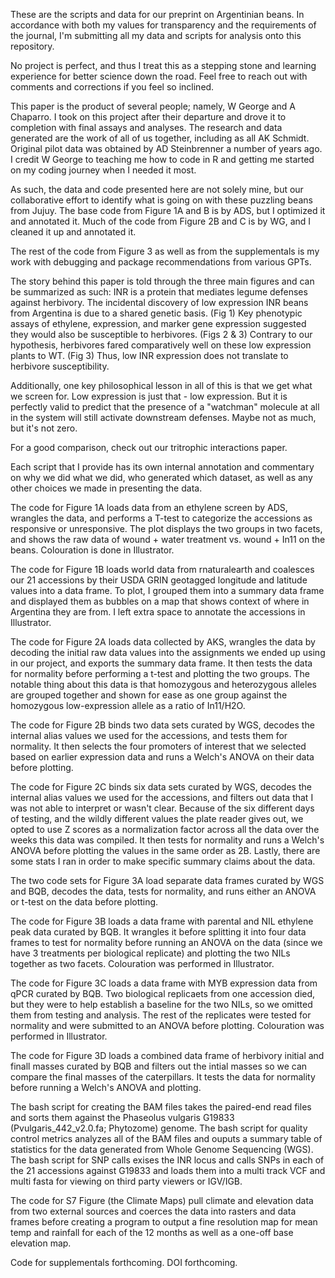 These are the scripts and data for our preprint on Argentinian beans. 
In accordance with both my values for transparency and the requirements of the journal, I'm submitting all my data and scripts for analysis onto this repository. 

No project is perfect, and thus I treat this as a stepping stone and learning experience for better science down the road. Feel free to reach out with comments and corrections if you feel so inclined. 

This paper is the product of several people; namely, W George and A Chaparro. I took on this project after their departure and drove it to completion with final assays and analyses. 
The research and data generated are the work of all of us together, including as all AK Schmidt. Original pilot data was obtained by AD Steinbrenner a number of years ago. 
I credit W George to teaching me how to code in R and getting me started on my coding journey when I needed it most. 

As such, the data and code presented here are not solely mine, but our collaborative effort to identify what is going on with these puzzling beans from Jujuy. 
The base code from Figure 1A and B is by ADS, but I optimized it and annotated it. 
Much of the code from Figure 2B and C is by WG, and I cleaned it up and annotated it.

The rest of the code from Figure 3 as well as from the supplementals is my work with debugging and package recommendations from various GPTs. 

The story behind this paper is told through the three main figures and can be summarized as such: 
INR is a protein that mediates legume defenses against herbivory. 
The incidental discovery of low expression INR beans from Argentina is due to a shared genetic basis. (Fig 1)
Key phenotypic assays of ethylene, expression, and marker gene expression suggested they would also be susceptible to herbivores. (Figs 2 & 3)
Contrary to our hypothesis, herbivores fared comparatively well on these low expression plants to WT. (Fig 3)
Thus, low INR expression does not translate to herbivore susceptibility. 

Additionally, one key philosophical lesson in all of this is that we get what we screen for. Low expression is just that - low expression. 
But it is perfectly valid to predict that the presence of a "watchman" molecule at all in the system will still activate downstream defenses. Maybe not as much, but it's not zero. 

For a good comparison, check out our tritrophic interactions paper. 

Each script that I provide has its own internal annotation and commentary on why we did what we did, who generated which dataset, as well as any other choices we made in presenting the data. 

The code for Figure 1A loads data from an ethylene screen by ADS, wrangles the data, and performs a T-test to categorize the accessions as responsive or unresponsive. The plot displays the two groups in two facets, and shows the raw data of wound + water treatment vs. wound + In11 on the beans. Colouration is done in Illustrator. 

The code for Figure 1B loads world data from rnaturalearth and coalesces our 21 accessions by their USDA GRIN geotagged longitude and latitude values into a data frame. To plot, I grouped them into a summary data frame and displayed them as bubbles on a map that shows context of where in Argentina they are from. I left extra space to annotate the accessions in Illustrator. 

The code for Figure 2A loads data collected by AKS, wrangles the data by decoding the initial raw data values into the assignments we ended up using in our project, and exports the summary data frame. It then tests the data for normality before performing a t-test and plotting the two groups. The notable thing about this data is that homozygous and heterozygous alleles are grouped together and shown for ease as one group against the homozygous low-expression allele as a ratio of In11/H2O. 

The code for Figure 2B binds two data sets curated by WGS, decodes the internal alias values we used for the accessions, and tests them for normality. It then selects the four promoters of interest that we selected based on earlier expression data and runs a Welch's ANOVA on their data before plotting. 

The code for Figure 2C binds six data sets curated by WGS, decodes the internal alias values we used for the accessions, and filters out data that I was not able to interpret or wasn't clear. Because of the six different days of testing, and the wildly different values the plate reader gives out, we opted to use Z scores as a normalization factor across all the data over the weeks this data was compiled. It then tests for normality and runs a Welch's ANOVA before plotting the values in the same order as 2B. Lastly, there are some stats I ran in order to make specific summary claims about the data. 

The two code sets for Figure 3A load separate data frames curated by WGS and BQB, decodes the data, tests for normality, and runs either an ANOVA or t-test on the data before plotting. 

The code for Figure 3B loads a data frame with parental and NIL ethylene peak data curated by BQB. It wrangles it before splitting it into four data frames to test for normality before running an ANOVA on the data (since we have 3 treatments per biological replicate) and plotting the two NILs together as two facets. Colouration was performed in Illustrator. 

The code for Figure 3C loads a data frame with MYB expression data from qPCR curated by BQB. Two biological replicaets from one accession died, but they were to help establish a baseline for the two NILs, so we omitted them from testing and analysis. The rest of the replicates were tested for normality and were submitted to an ANOVA before plotting. Colouration was performed in Illustrator. 

The code for Figure 3D loads a combined data frame of herbivory initial and finall masses curated by BQB and filters out the intial masses so we can compare the final masses of the caterpillars. It tests the data for normality before running a Welch's ANOVA and plotting. 

The bash script for creating the BAM files takes the paired-end read files and sorts them against the Phaseolus vulgaris G19833 (Pvulgaris_442_v2.0.fa; Phytozome) genome. 
The bash script for quality control metrics analyzes all of the BAM files and ouputs a summary table of statistics for the data generated from Whole Genome Sequencing (WGS).
The bash script for SNP calls exises the INR locus and calls SNPs in each of the 21 accessions against G19833 and loads them into a multi track VCF and multi fasta for viewing on third party viewers or IGV/IGB. 

The code for S7 Figure (the Climate Maps) pull climate and elevation data from two external sources and coerces the data into rasters and data frames before creating a program to output a fine resolution map for mean temp and rainfall for each of the 12 months as well as a one-off base elevation map.

Code for supplementals forthcoming. DOI forthcoming. 
